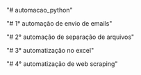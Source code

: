 "# automacao_python"

"# 1° automação de envio de emails"

"# 2° automação de separação de arquivos"

"# 3° automatização no excel"

"# 4° automatização de web scraping"
